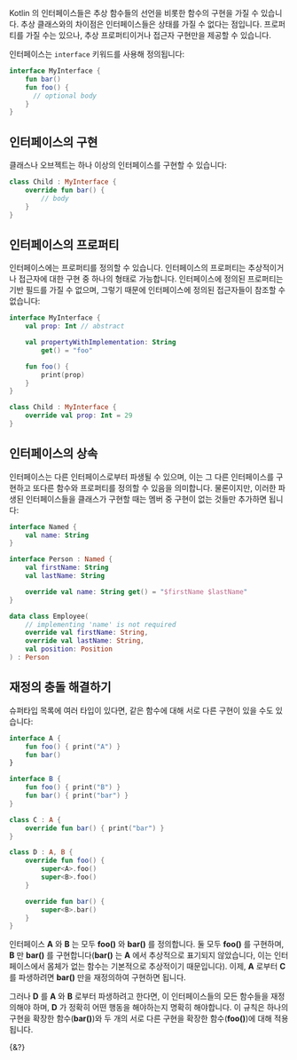 Kotlin 의 인터페이스들은 추상 함수들의 선언을 비롯한 함수의 구현을 가질 수 있습니다.
추상 클래스와의 차이점은 인터페이스들은 상태를 가질 수 없다는 점입니다. 프로퍼티를 가질 수는 있으나, 
추상 프로퍼티이거나 접근자 구현만을 제공할 수 있습니다.

인터페이스는 `interface` 키워드를 사용해 정의됩니다:

```kotlin
interface MyInterface {
    fun bar()
    fun foo() {
      // optional body
    }
}
```

## 인터페이스의 구현

클래스나 오브젝트는 하나 이상의 인터페이스를 구현할 수 있습니다:

```kotlin
class Child : MyInterface {
    override fun bar() {
        // body
    }
}
```

## 인터페이스의 프로퍼티

인터페이스에는 프로퍼티를 정의할 수 있습니다. 인터페이스의 프로퍼티는 추상적이거나 접근자에 대한 구현 중 하나의 형태로 가능합니다.
인터페이스에 정의된 프로퍼티는 기반 필드를 가질 수 없으며, 그렇기 때문에 인터페이스에 정의된 접근자들이 참조할 수 없습니다:

```kotlin
interface MyInterface {
    val prop: Int // abstract

    val propertyWithImplementation: String
        get() = "foo"

    fun foo() {
        print(prop)
    }
}

class Child : MyInterface {
    override val prop: Int = 29
}
```

## 인터페이스의 상속

인터페이스는 다른 인터페이스로부터 파생될 수 있으며, 이는 그 다른 인터페이스를 구현하고 또다른 함수와 프로퍼티를 정의할 수
있음을 의미합니다. 물론이지만, 이러한 파생된 인터페이스들을 클래스가 구현할 때는 멤버 중 구현이 없는 것들만 추가하면 됩니다:

```kotlin
interface Named {
    val name: String
}

interface Person : Named {
    val firstName: String
    val lastName: String

    override val name: String get() = "$firstName $lastName"
}

data class Employee(
    // implementing 'name' is not required
    override val firstName: String,
    override val lastName: String,
    val position: Position
) : Person
```

## 재정의 충돌 해결하기

슈퍼타입 목록에 여러 타입이 있다면, 같은 함수에 대해 서로 다른 구현이 있을 수도 있습니다:

```kotlin
interface A {
    fun foo() { print("A") }
    fun bar()
}

interface B {
    fun foo() { print("B") }
    fun bar() { print("bar") }
}

class C : A {
    override fun bar() { print("bar") }
}

class D : A, B {
    override fun foo() {
        super<A>.foo()
        super<B>.foo()
    }

    override fun bar() {
        super<B>.bar()
    }
}
```

인터페이스 **A** 와 **B** 는 모두 **foo()** 와 **bar()** 를 정의합니다.
둘 모두 **foo()** 를 구현하며, **B** 만 **bar()** 를 구현합니다(**bar()** 는 **A** 에서 추상적으로 표기되지 않았습니다, 
이는 인터페이스에서 몸체가 없는 함수는 기본적으로 추상적이기 때문입니다). 이제, **A** 로부터 **C** 를 파생하려면 **bar()** 만을 재정의하여 구현하면 됩니다.

그러나 **D** 를 **A** 와 **B** 로부터 파생하려고 한다면, 이 인터페이스들의 모든 함수들을 재정의해야 하며, **D** 가 정확히 어떤 행동을 해야하는지 명확히 해야합니다.
이 규칙은 하나의 구현을 확장한 함수(**bar()**)와 두 개의 서로 다른 구현을 확장한 함수(**foo()**)에 대해 적용됩니다.

{&?}
